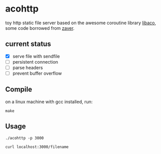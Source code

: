 # acohttp
toy http static file server based on the awesome coroutine library [libaco](https://github.com/hnes/libaco), some code borrowed from [zaver](https://github.com/zyearn/zaver). 

## current status
- [x] serve file with sendfile
- [ ] persistent connection
- [ ] parse headers
- [ ] prevent buffer overflow

## Compile
on a linux machine with gcc installed, run:

```
make

```

## Usage

```
./acohttp -p 3000
```

```
curl localhost:3000/filename
```
